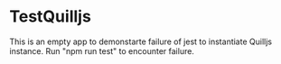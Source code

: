 # TestQuilljs

This is an empty app to demonstarte failure of jest to instantiate Quilljs instance.
Run "npm run test" to encounter failure.

